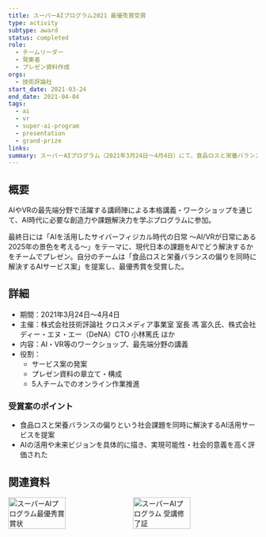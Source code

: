 ```yaml
---
title: スーパーAIプログラム2021 最優秀賞受賞
type: activity
subtype: award
status: completed
role:
  - チームリーダー
  - 発案者
  - プレゼン資料作成
orgs:
  - 技術評論社
start_date: 2021-03-24
end_date: 2021-04-04
tags:
  - ai
  - vr
  - super-ai-program
  - presentation
  - grand-prize
links: 
summary: スーパーAIプログラム（2021年3月24日～4月4日）にて、食品ロスと栄養バランスの偏りを同時に解決するAI活用サービス案を発案・プレゼンし、最優秀賞を受賞した。
---
```

## 概要
AIやVRの最先端分野で活躍する講師陣による本格講義・ワークショップを通じて、AI時代に必要な創造力や課題解決力を学ぶプログラムに参加。

最終日には「AIを活用したサイバーフィジカル時代の日常 ～AI/VRが日常にある2025年の景色を考える～」をテーマに、現代日本の課題をAIでどう解決するかをチームでプレゼン。自分のチームは「食品ロスと栄養バランスの偏りを同時に解決するAIサービス案」を提案し、最優秀賞を受賞した。

## 詳細
- 期間：2021年3月24日～4月4日
- 主催：株式会社技術評論社 クロスメディア事業室 室長 馮 富久氏、株式会社ディー・エヌ・エー（DeNA）CTO 小林篤氏 ほか
- 内容：AI・VR等のワークショップ、最先端分野の講義
- 役割：
  - サービス案の発案
  - プレゼン資料の章立て・構成
  - 5人チームでのオンライン作業推進

### 受賞案のポイント
- 食品ロスと栄養バランスの偏りという社会課題を同時に解決するAI活用サービスを提案
- AIの活用や未来ビジョンを具体的に描き、実現可能性・社会的意義を高く評価された

## 関連資料
<div style="display: flex; gap: 10px;">
  <img src="linked_assets/20_Activities/Awards/super_ai_program_2021/assets/superai_award_certificate.jpg" alt="スーパーAIプログラム最優秀賞 賞状" width="48%">
  <img src="linked_assets/20_Activities/Awards/super_ai_program_2021/assets/superai_completion_certificate.jpg" alt="スーパーAIプログラム 受講修了証" width="48%">
</div> 